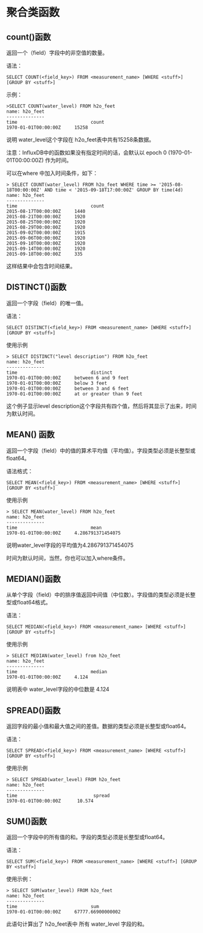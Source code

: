 # 聚合类函数

## count()函数
返回一个（field）字段中的非空值的数量。

语法：

	SELECT COUNT(<field_key>) FROM <measurement_name> [WHERE <stuff>] [GROUP BY <stuff>]
示例：

	>SELECT COUNT(water_level) FROM h2o_feet
	name: h2o_feet
	--------------
	time                           count
	1970-01-01T00:00:00Z     15258
说明 water_level这个字段在 h2o_feet表中共有15258条数据。

注意：InfluxDB中的函数如果没有指定时间的话，会默认以 epoch 0 (1970-01-01T00:00:00Z) 作为时间。

可以在where 中加入时间条件，如下：

	> SELECT COUNT(water_level) FROM h2o_feet WHERE time >= '2015-08-18T00:00:00Z' AND time < '2015-09-18T17:00:00Z' GROUP BY time(4d)
	name: h2o_feet
	--------------
	time                           count
	2015-08-17T00:00:00Z     1440
	2015-08-21T00:00:00Z     1920
	2015-08-25T00:00:00Z     1920
	2015-08-29T00:00:00Z     1920
	2015-09-02T00:00:00Z     1915
	2015-09-06T00:00:00Z     1920
	2015-09-10T00:00:00Z     1920
	2015-09-14T00:00:00Z     1920
	2015-09-18T00:00:00Z     335
这样结果中会包含时间结果。

## DISTINCT()函数
返回一个字段（field）的唯一值。

语法：

	SELECT DISTINCT(<field_key>) FROM <measurement_name> [WHERE <stuff>] [GROUP BY <stuff>]
使用示例

	> SELECT DISTINCT("level description") FROM h2o_feet
	name: h2o_feet
	--------------
	time                           distinct
	1970-01-01T00:00:00Z     between 6 and 9 feet
	1970-01-01T00:00:00Z     below 3 feet
	1970-01-01T00:00:00Z     between 3 and 6 feet
	1970-01-01T00:00:00Z     at or greater than 9 feet
这个例子显示level description这个字段共有四个值，然后将其显示了出来，时间为默认时间。

## MEAN() 函数
返回一个字段（field）中的值的算术平均值（平均值）。字段类型必须是长整型或float64。

语法格式：

	SELECT MEAN(<field_key>) FROM <measurement_name> [WHERE <stuff>] [GROUP BY <stuff>]
使用示例

	> SELECT MEAN(water_level) FROM h2o_feet
	name: h2o_feet
	--------------
	time                           mean
	1970-01-01T00:00:00Z     4.286791371454075
说明water_level字段的平均值为4.286791371454075

时间为默认时间，当然，你也可以加入where条件。

## MEDIAN()函数
从单个字段（field）中的排序值返回中间值（中位数）。字段值的类型必须是长整型或float64格式。

语法：

	SELECT MEDIAN(<field_key>) FROM <measurement_name> [WHERE <stuff>] [GROUP BY <stuff>]
使用示例

	> SELECT MEDIAN(water_level) from h2o_feet
	name: h2o_feet
	--------------
	time                           median
	1970-01-01T00:00:00Z     4.124
说明表中 water_level字段的中位数是 4.124

## SPREAD()函数
返回字段的最小值和最大值之间的差值。数据的类型必须是长整型或float64。

语法：

	SELECT SPREAD(<field_key>) FROM <measurement_name> [WHERE <stuff>] [GROUP BY <stuff>]
使用示例

	> SELECT SPREAD(water_level) FROM h2o_feet
	name: h2o_feet
	--------------
	time                            spread
	1970-01-01T00:00:00Z      10.574
## SUM()函数
返回一个字段中的所有值的和。字段的类型必须是长整型或float64。

语法：

	SELECT SUM(<field_key>) FROM <measurement_name> [WHERE <stuff>] [GROUP BY <stuff>]
使用示例：

	> SELECT SUM(water_level) FROM h2o_feet
	name: h2o_feet
	--------------
	time                           sum
	1970-01-01T00:00:00Z     67777.66900000002
此语句计算出了 h2o_feet表中 所有 water_level 字段的和。
